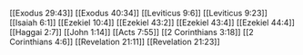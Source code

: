 [[Exodus 29:43]]
[[Exodus 40:34]]
[[Leviticus 9:6]]
[[Leviticus 9:23]]
[[Isaiah 6:1]]
[[Ezekiel 10:4]]
[[Ezekiel 43:2]]
[[Ezekiel 43:4]]
[[Ezekiel 44:4]]
[[Haggai 2:7]]
[[John 1:14]]
[[Acts 7:55]]
[[2 Corinthians 3:18]]
[[2 Corinthians 4:6]]
[[Revelation 21:11]]
[[Revelation 21:23]]
